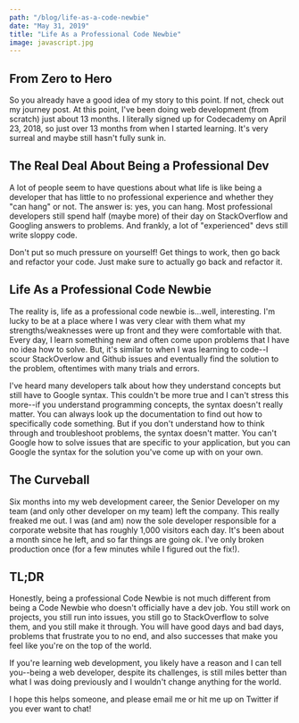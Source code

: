```yaml
---
path: "/blog/life-as-a-code-newbie"
date: "May 31, 2019"
title: "Life As a Professional Code Newbie"
image: javascript.jpg
---
```


From Zero to Hero  
---------------

So you already have a good idea of my story to this point. If not, check out my journey post. At this point, I've been doing web development (from scratch) just about 13 months. I literally signed up for Codecademy on April 23, 2018, so just over 13 months from when I started learning. It's very surreal and maybe still hasn't fully sunk in. 

The Real Deal About Being a Professional Dev
---------

A lot of people seem to have questions about what life is like being a developer that has little to no professional experience and whether they "can hang" or not. The answer is: yes, you can hang. Most professional developers still spend half (maybe more) of their day on StackOverflow and Googling answers to problems. And frankly, a lot of "experienced" devs still write sloppy code.

Don't put so much pressure on yourself! Get things to work, then go back and refactor your code. Just make sure to actually go back and refactor it.

Life As a Professional Code Newbie
----
The reality is, life as a professional code newbie is...well, interesting. I'm lucky to be at a place where I was very clear with them what my strengths/weaknesses were up front and they were comfortable with that. Every day, I learn something new and often come upon problems that I have no idea how to solve. But, it's similar to when I was learning to code--I scour StackOverlow and Github issues and eventually find the solution to the problem, oftentimes with many trials and errors.

I've heard many developers talk about how they understand concepts but still have to Google syntax. This couldn't be more true and I can't stress this more--if you understand programming concepts, the syntax doesn't really matter. You can always look up the documentation to find out how to specifically code something. But if you don't understand how to think through and troubleshoot problems, the syntax doesn't matter. You can't Google how to solve issues that are specific to your application, but you can Google the syntax for the solution you've come up with on your own.

The Curveball
----
Six months into my web development career, the Senior Developer on my team (and only other developer on my team) left the company. This really freaked me out. I was (and am) now the sole developer responsible for a corporate website that has roughly 1,000 visitors each day. It's been about a month since he left, and so far things are going ok. I've only broken production once (for a few minutes while I figured out the fix!). 

TL;DR
----
Honestly, being a professional Code Newbie is not much different from being a Code Newbie who doesn't officially have a dev job. You still work on projects, you still run into issues, you still go to StackOverflow to solve them, and you still make it through. You will have good days and bad days, problems that frustrate you to no end, and also successes that make you feel like you're on the top of the world.

If you're learning web development, you likely have a reason and I can tell you--being a web developer, despite its challenges, is still miles better than what I was doing previously and I wouldn't change anything for the world.

I hope this helps someone, and please email me or hit me up on Twitter if you ever want to chat!